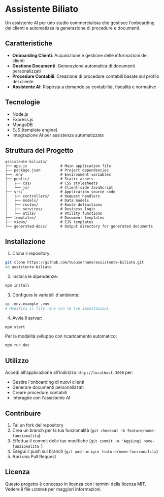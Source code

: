 # Assistente Biliato

Un assistente AI per uno studio commercialista che gestisce l'onboarding dei clienti e automatizza la generazione di procedure e documenti.

## Caratteristiche

- **Onboarding Clienti**: Acquisizione e gestione delle informazioni dei clienti
- **Gestione Documenti**: Generazione automatica di documenti personalizzati
- **Procedure Contabili**: Creazione di procedure contabili basate sul profilo del cliente
- **Assistente AI**: Risposta a domande su contabilità, fiscalità e normative

## Tecnologie

- Node.js
- Express.js
- MongoDB
- EJS (template engine)
- Integrazione AI per assistenza automatizzata

## Struttura del Progetto

```
assistente-biliato/
├── app.js               # Main application file
├── package.json         # Project dependencies
├── .env                 # Environment variables
├── public/              # Static assets
│   ├── css/             # CSS stylesheets
│   └── js/              # Client-side JavaScript
├── src/                 # Application source code
│   ├── controllers/     # Request handlers
│   ├── models/          # Data models
│   ├── routes/          # Route definitions
│   ├── services/        # Business logic
│   └── utils/           # Utility functions
├── templates/           # Document templates
├── views/               # EJS templates
└── generated-docs/      # Output directory for generated documents
```

## Installazione

1. Clona il repository:
```bash
git clone https://github.com/tuousername/assistente-biliato.git
cd assistente-biliato
```

2. Installa le dipendenze:
```bash
npm install
```

3. Configura le variabili d'ambiente:
```bash
cp .env.example .env
# Modifica il file .env con le tue impostazioni
```

4. Avvia il server:
```bash
npm start
```

Per la modalità sviluppo con ricaricamento automatico:
```bash
npm run dev
```

## Utilizzo

Accedi all'applicazione all'indirizzo `http://localhost:3000` per:

- Gestire l'onboarding di nuovi clienti
- Generare documenti personalizzati
- Creare procedure contabili
- Interagire con l'assistente AI

## Contribuire

1. Fai un fork del repository
2. Crea un branch per la tua funzionalità (`git checkout -b feature/nome-funzionalita`)
3. Effettua il commit delle tue modifiche (`git commit -m 'Aggiungi nome-funzionalita'`)
4. Esegui il push sul branch (`git push origin feature/nome-funzionalita`)
5. Apri una Pull Request

## Licenza

Questo progetto è concesso in licenza con i termini della licenza MIT. Vedere il file `LICENSE` per maggiori informazioni.
